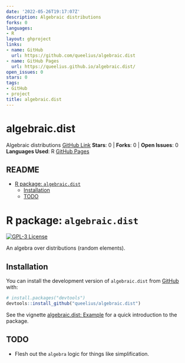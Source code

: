 ```yaml
---
date: '2022-05-26T19:17:07Z'
description: Algebraic distributions
forks: 0
languages:
- R
layout: ghproject
links:
- name: GitHub
  url: https://github.com/queelius/algebraic.dist
- name: GitHub Pages
  url: https://queelius.github.io/algebraic.dist/
open_issues: 0
stars: 0
tags:
- GitHub
- project
title: algebraic.dist
---
```

# algebraic.dist
Algebraic distributions
[GitHub Link](https://github.com/queelius/algebraic.dist)
**Stars**: 0 | **Forks**: 0 | **Open Issues**: 0
**Languages Used**: R
[GitHub Pages](https://queelius.github.io/algebraic.dist/)

## README

  - [R package: `algebraic.dist`](#r-package-algebraicdist)
      - [Installation](#installation)
      - [TODO](#todo)

<!-- README.md is generated from README.Rmd. Please edit that file -->

# R package: `algebraic.dist`

<!-- badges: start -->

[![GPL-3
License](https://img.shields.io/badge/license-GPL--3-blue.svg)](https://www.gnu.org/licenses/gpl-3.0)
<!-- badges: end -->

An algebra over distributions (random elements).

## Installation

You can install the development version of `algebraic.dist` from
[GitHub](https://github.com/) with:

``` r
# install.packages("devtools")
devtools::install_github("queelius/algebraic.dist")
```

See the vignette [algebraic.dist:
Example](http://queelius.github.io/algebraic.dist/articles/example.html)
for a quick introduction to the package.

## TODO

  - Flesh out the `algebra` logic for things like simplification.
